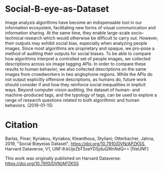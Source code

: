 # Social-B-eye-as-Dataset
Image analysis algorithms have become an indispensable tool in our information ecosystem, facilitating new forms of visual communication and information sharing. At the same time, they enable large-scale socio-technical research which would otherwise be difficult to carry out. However, their outputs may exhibit social bias, especially when analyzing people images. Since most algorithms are proprietary and opaque, we pro-pose a method of auditing their outputs for social biases. To be able to compare how algorithms interpret a controlled set of people images, we collected descriptions across six image tagging APIs. In order to compare these results to human behavior, we also collected descriptions on the same images from crowdworkers in two anglophone regions. While the APIs do not output explicitly offensive descriptions, as humans do, future work should consider if and how they reinforce social inequalities in implicit ways. Beyond computer vision auditing, the dataset of human- and machine-produced tags, and the typology of tags, can be used to explore a range of research questions related to both algorithmic and human behaviors. (2019-01-15)

# Citation
Barlas, Pinar; Kyriakou, Kyriakos; Kleanthous, Styliani; Otterbacher, Jahna, 2019, "Social B(eye)as Dataset", https://doi.org/10.7910/DVN/APZKSS, Harvard Dataverse, V1, UNF:6:kUjeZbT5xeYDSjduQWnNdQ== [fileUNF]

This work was originally published on Harvard Dataverse: https://doi.org/10.7910/DVN/APZKSS
